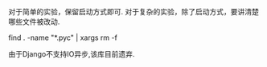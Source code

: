 对于简单的实验，保留启动方式即可.
对于复杂的实验，除了启动方式，要讲清楚哪些文件被改动.

find . -name "*.pyc"  | xargs rm -f

由于Django不支持IO异步,该库目前遗弃.